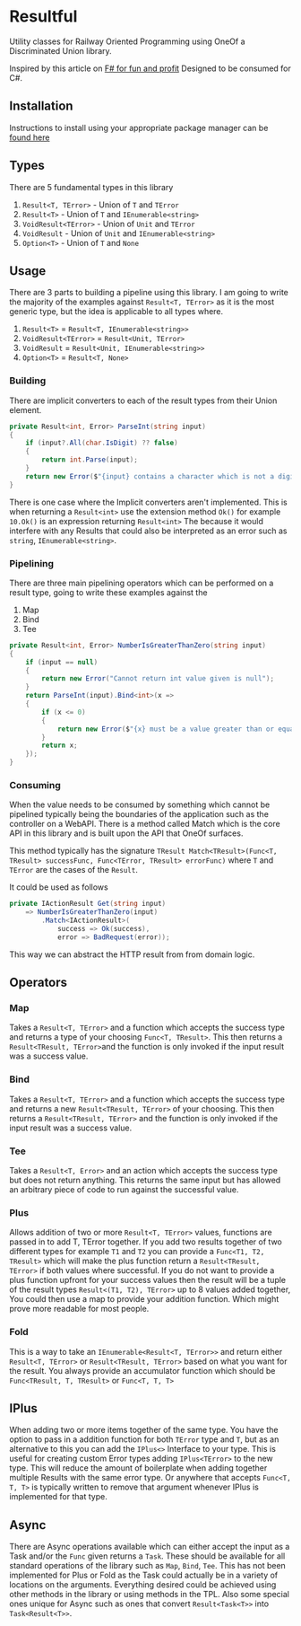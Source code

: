 # Resultful

Utility classes for Railway Oriented Programming using OneOf a Discriminated Union library.

Inspired by this article on [F# for fun and profit](https://fsharpforfunandprofit.com/posts/recipe-part2/)
Designed to be consumed for C#.

## Installation

Instructions to install using your appropriate package manager can be [found here](https://www.nuget.org/packages/Resultful/)

## Types

There are 5 fundamental types in this library

1. `Result<T, TError>` - Union of `T` and `TError`
2. `Result<T>` - Union of `T` and `IEnumerable<string>`
3. `VoidResult<TError>` - Union of `Unit` and `TError`
4. `VoidResult` - Union of `Unit` and `IEnumerable<string>`
5. `Option<T>` - Union of `T` and `None`

## Usage

There are 3 parts to building a pipeline using this library.
I am going to write the majority of the examples against `Result<T, TError>` as it is the most generic type, but the idea is applicable to all types where.

1. `Result<T>` = `Result<T, IEnumerable<string>>`
2. `VoidResult<TError>` = `Result<Unit, TError>`
3. `VoidResult` = `Result<Unit, IEnumerable<string>>`
4. `Option<T>` = `Result<T, None>`

### Building

There are implicit converters to each of the result types from their Union element.

```cs
private Result<int, Error> ParseInt(string input)
{
    if (input?.All(char.IsDigit) ?? false)
    {
        return int.Parse(input);
    }
    return new Error($"{input} contains a character which is not a digit");
}
```

There is one case where the Implicit converters aren't implemented. This is when returning a `Result<int>` use the extension method `Ok()` for example `10.Ok()` is an expression returning `Result<int>`
The because it would interfere with any Results that could also be interpreted as an error such as `string`, `IEnumerable<string>`.

### Pipelining

There are three main pipelining operators which can be performed on a result type, going to write these examples against the

1. Map
2. Bind
3. Tee

```cs
private Result<int, Error> NumberIsGreaterThanZero(string input)
{
    if (input == null)
    {
        return new Error("Cannot return int value given is null");
    }
    return ParseInt(input).Bind<int>(x =>
    {
        if (x <= 0)
        {
            return new Error($"{x} must be a value greater than or equal to 0");
        }
        return x;
    });
}
```

### Consuming

When the value needs to be consumed by something which cannot be pipelined typically being the boundaries of the application such as the controller on a WebAPI.
There is a method called Match which is the core API in this library and is built upon the API that OneOf surfaces.

This method typically has the signature
`TResult Match<TResult>(Func<T, TResult> successFunc, Func<TError, TResult> errorFunc)` where `T` and `TError` are the cases of the `Result`.

It could be used as follows

```cs
private IActionResult Get(string input)
    => NumberIsGreaterThanZero(input)
        .Match<IActionResult>(
            success => Ok(success),
            error => BadRequest(error));
```

This way we can abstract the HTTP result from from domain logic.

## Operators

### Map

Takes a `Result<T, TError>` and a function which accepts the success type and returns a type of your choosing `Func<T, TResult>`.
This then returns a `Result<TResult, TError>`and the function is only invoked if the input result was a success value.

### Bind

Takes a `Result<T, TError>` and a function which accepts the success type and returns a new `Result<TResult, TError>` of your choosing.
This then returns a `Result<TResult, TError>` and the function is only invoked if the input result was a success value.

### Tee

Takes a `Result<T, Error>` and an action which accepts the success type but does not return anything.
This returns the same input but has allowed an arbitrary piece of code to run against the successful value.

### Plus

Allows addition of two or more `Result<T, TError>` values, functions are passed in to add T, TError together.
If you add two results together of two different types for example `T1` and `T2` you can provide a `Func<T1, T2, TResult>` which will make the plus function return a `Result<TResult, TError>` if both values where successful.
If you do not want to provide a plus function upfront for your success values then the result will be a tuple of the result types `Result<(T1, T2), TError>` up to 8 values added together, You could then use a map to provide your addition function. Which might prove more readable for most people.

### Fold

This is a way to take an `IEnumerable<Result<T, TError>>` and return either `Result<T, TError>` or `Result<TResult, TError>` based on what you want for the result.
You always provide an accumulator function which should be `Func<TResult, T, TResult>` or `Func<T, T, T>`

## IPlus

When adding two or more items together of the same type. You have the option to pass in a addition function for both `TError` type and `T`, but as an alternative to this you can add the `IPlus<>` Interface to your type.
This is useful for creating custom Error types adding `IPlus<TError>` to the new type. This will reduce the amount of boilerplate when adding together multiple Results with the same error type.
Or anywhere that accepts `Func<T, T, T>` is typically written to remove that argument whenever IPlus is implemented for that type.

## Async

There are Async operations available which can either accept the input as a Task and/or the `Func` given returns a `Task`. These should be available for all standard operations of the library such as `Map`, `Bind`, `Tee`.
This has not been implemented for Plus or Fold as the Task could actually be in a variety of locations on the arguments. Everything desired could be achieved using other methods in the library or using methods in the TPL.
Also some special ones unique for Async such as ones that convert `Result<Task<T>>` into `Task<Result<T>>`.
